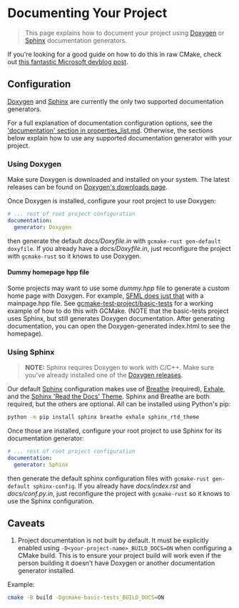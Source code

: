 # Documenting Your Project

> This page explains how to document your project using [Doxygen](https://www.doxygen.nl/)
> or [Sphinx](https://www.sphinx-doc.org/en/master/) documentation generators.

If you're looking for a good guide on how to do this in raw CMake, check out
[this fantastic Microsoft devblog post](https://devblogs.microsoft.com/cppblog/clear-functional-c-documentation-with-sphinx-breathe-doxygen-cmake/).

## Configuration

[Doxygen](https://www.doxygen.nl/) and [Sphinx](https://www.sphinx-doc.org/en/master/) are
currently the only two supported documentation generators.

For a full explanation of documentation configuration options, see the
['documentation' section in properties_list.md](./cmake_data_config/properties/properties_list.md#documentation).
Otherwise, the sections below explain how to use any supported documentation generator with your project.

### Using Doxygen

Make sure Doxygen is downloaded and installed on your system. The latest releases can be found
on [Doxygen's downloads page](https://www.doxygen.nl/download.html).

Once Doxygen is installed, configure your root project to use Doxygen:

``` yaml
# ... rest of root project configuration
documentation:
  generator: Doxygen
```

then generate the default *docs/Doxyfile.in* with `gcmake-rust gen-default doxyfile`.
If you already have a *docs/Doxyfile.in*, just reconfigure the project with `gcmake-rust`
so it knows to use Doxygen.

#### Dummy homepage hpp file

Some projects may want to use some *dummy.hpp* file to generate a custom home page with Doxygen.
For example, [SFML does just that](https://github.com/SFML/SFML/blob/master/doc/mainpage.hpp)
with a mainpage.hpp file. See [gcmake-test-project/basic-tests](/gcmake-test-project/basic-tests/)
for a working example of how to do this with GCMake. (NOTE that the basic-tests project uses Sphinx,
but still generates Doxygen documentation. After generating documentation, you can open the
Doxygen-generated index.html to see the homepage).

### Using Sphinx

> **NOTE:** Sphinx requires Doxygen to work with C/C++. Make sure you've already installed
> one of the [Doxygen releases](https://www.doxygen.nl/download.html).

Our default [Sphinx](https://www.sphinx-doc.org/en/master/) configuration makes use of
[Breathe](https://breathe.readthedocs.io/en/latest/) (required),
[Exhale](https://exhale.readthedocs.io/en/latest/),
and the [Sphinx 'Read the Docs' Theme](https://sphinx-rtd-theme.readthedocs.io/en/stable/). Sphinx
and Breathe are both required, but the others are optional. All can be installed using Python's pip:

``` sh
python -m pip install sphinx breathe exhale sphinx_rtd_theme
```

Once those are installed, configure your root project to use Sphinx for its documentation generator:

``` yaml
# ... rest of root project configuration
documentation:
  generator: Sphinx
```

then generate the default sphinx configuration files with `gcmake-rust gen-default sphinx-config`.
If you already have *docs/index.rst* and *docs/conf.py.in*, just reconfigure the project with
`gcmake-rust` so it knows to use the Sphinx configuration.

## Caveats

1. Project documentation is not built by default. It must be explicitly enabled using
`-D<your-project-name>_BUILD_DOCS=ON` when configuring a CMake build. This is to ensure your project build
will work even if the person building it doesn't have Doxygen or another documentation generator installed.

Example:

``` sh
cmake -B build -Dgcmake-basic-tests_BUILD_DOCS=ON
```

